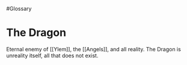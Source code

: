 #Glossary 
# The Dragon

Eternal enemy of [[Ylem]], the [[Angels]], and all reality. The Dragon is unreality itself, all that does not exist.